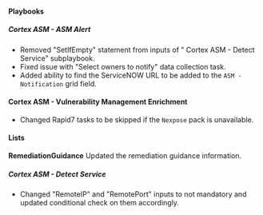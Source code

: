 
#### Playbooks

##### Cortex ASM - ASM Alert
- Removed "SetIfEmpty" statement from inputs of " Cortex ASM - Detect Service" subplaybook.
- Fixed issue with "Select owners to notify" data collection task.
- Added ability to find the ServiceNOW URL to be added to the `ASM - Notification` grid field.

#### Cortex ASM - Vulnerability Management Enrichment
- Changed Rapid7 tasks to be skipped if the `Nexpose` pack is unavailable.

#### Lists
**RemediationGuidance** Updated the remediation guidance information.

##### Cortex ASM - Detect Service
- Changed "RemoteIP" and "RemotePort" inputs to not mandatory and updated conditional check on them accordingly.